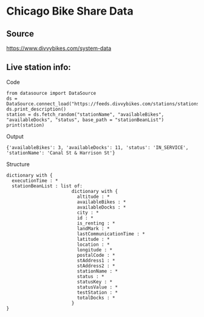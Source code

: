 # Chicago Bike Share Data

## Source

https://www.divvybikes.com/system-data

## Live station info: 

Code

    from datasource import DataSource
    ds = DataSource.connect_load("https://feeds.divvybikes.com/stations/stations.json")
    ds.print_description()
    station = ds.fetch_random("stationName", "availableBikes", "availableDocks", "status", base_path = "stationBeanList")
    print(station)

Output

    {'availableBikes': 3, 'availableDocks': 11, 'status': 'IN_SERVICE', 'stationName': 'Canal St & Harrison St'}

Structure

````
dictionary with {
  executionTime : *
  stationBeanList : list of:
                        dictionary with {
                          altitude : *
                          availableBikes : *
                          availableDocks : *
                          city : *
                          id : *
                          is_renting : *
                          landMark : *
                          lastCommunicationTime : *
                          latitude : *
                          location : *
                          longitude : *
                          postalCode : *
                          stAddress1 : *
                          stAddress2 : *
                          stationName : *
                          status : *
                          statusKey : *
                          statusValue : *
                          testStation : *
                          totalDocks : *
                        }
}
````

